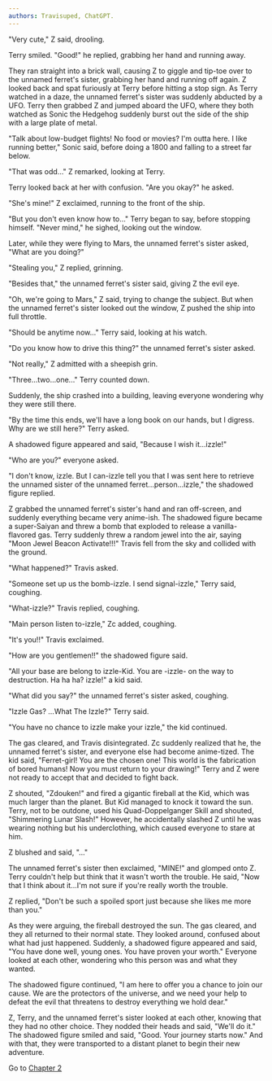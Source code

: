 ```yaml
---
authors: Travisuped, ChatGPT.
---
```


"Very cute," Z said, drooling.

Terry smiled. "Good!" he replied, grabbing her hand and running away.

They ran straight into a brick wall, causing Z to giggle and tip-toe
over to the unnamed ferret's sister, grabbing her hand and running off
again. Z looked back and spat furiously at Terry before hitting a stop
sign. As Terry watched in a daze, the unnamed ferret's sister was
suddenly abducted by a UFO. Terry then grabbed Z and jumped aboard the
UFO, where they both watched as Sonic the Hedgehog suddenly burst out
the side of the ship with a large plate of metal.

"Talk about low-budget flights! No food or movies? I'm outta here. I
like running better," Sonic said, before doing a 1800 and falling to a
street far below.

"That was odd..." Z remarked, looking at Terry.

Terry looked back at her with confusion. "Are you okay?" he asked.

"She's mine!" Z exclaimed, running to the front of the ship.

"But you don't even know how to..." Terry began to say, before stopping
himself. "Never mind," he sighed, looking out the window.

Later, while they were flying to Mars, the unnamed ferret's sister
asked, "What are you doing?"

"Stealing you," Z replied, grinning.

"Besides that," the unnamed ferret's sister said, giving Z the evil eye.

"Oh, we're going to Mars," Z said, trying to change the subject. But
when the unnamed ferret's sister looked out the window, Z pushed the
ship into full throttle.

"Should be anytime now..." Terry said, looking at his watch.

"Do you know how to drive this thing?" the unnamed ferret's sister
asked.

"Not really," Z admitted with a sheepish grin.

"Three...two...one..." Terry counted down.

Suddenly, the ship crashed into a building, leaving everyone wondering
why they were still there.

"By the time this ends, we'll have a long book on our hands, but I
digress. Why are we still here?" Terry asked.

A shadowed figure appeared and said, "Because I wish it...izzle!"

"Who are you?" everyone asked.

"I don't know, izzle. But I can-izzle tell you that I was sent here to
retrieve the unnamed sister of the unnamed ferret...person...izzle," the
shadowed figure replied.

Z grabbed the unnamed ferret's sister's hand and ran off-screen, and
suddenly everything became very anime-ish. The shadowed figure became a
super-Saiyan and threw a bomb that exploded to release a
vanilla-flavored gas. Terry suddenly threw a random jewel into the air,
saying "Moon Jewel Beacon Activate!!!" Travis fell from the sky and
collided with the ground.

"What happened?" Travis asked.

"Someone set up us the bomb-izzle. I send signal-izzle," Terry said,
coughing.

"What-izzle?" Travis replied, coughing.

"Main person listen to-izzle," Zc added, coughing.

"It's you!!" Travis exclaimed.

"How are you gentlemen!!" the shadowed figure said.

"All your base are belong to izzle-Kid. You are -izzle- on the way to
destruction. Ha ha ha? izzle!" a kid said.

"What did you say?" the unnamed ferret's sister asked, coughing.

"Izzle Gas? ...What The Izzle?" Terry said.

"You have no chance to izzle make your izzle," the kid continued.

The gas cleared, and Travis disintegrated. Zc suddenly realized that he,
the unnamed ferret's sister, and everyone else had become anime-tized.
The kid said, "Ferret-girl! You are the chosen one! This world is the
fabrication of bored humans! Now you must return to your drawing!" Terry
and Z were not ready to accept that and decided to fight back.

Z shouted, "Zdouken!" and fired a gigantic fireball at the Kid, which
was much larger than the planet. But Kid managed to knock it toward the
sun. Terry, not to be outdone, used his Quad-Doppelganger Skill and
shouted, "Shimmering Lunar Slash!" However, he accidentally slashed Z
until he was wearing nothing but his underclothing, which caused
everyone to stare at him.

Z blushed and said, "..."

The unnamed ferret's sister then exclaimed, "MINE!" and glomped onto Z.
Terry couldn't help but think that it wasn't worth the trouble. He said,
"Now that I think about it...I'm not sure if you're really worth the
trouble.

Z replied, "Don't be such a spoiled sport just because she likes me more
than you."

As they were arguing, the fireball destroyed the sun. The gas cleared,
and they all returned to their normal state. They looked around,
confused about what had just happened. Suddenly, a shadowed figure
appeared and said, "You have done well, young ones. You have proven your
worth." Everyone looked at each other, wondering who this person was and
what they wanted.

The shadowed figure continued, "I am here to offer you a chance to join
our cause. We are the protectors of the universe, and we need your help
to defeat the evil that threatens to destroy everything we hold dear."

Z, Terry, and the unnamed ferret's sister looked at each other, knowing
that they had no other choice. They nodded their heads and said, "We'll
do it." The shadowed figure smiled and said, "Good. Your journey starts
now." And with that, they were transported to a distant planet to begin
their new adventure.

Go to [Chapter 2](stories/9268)